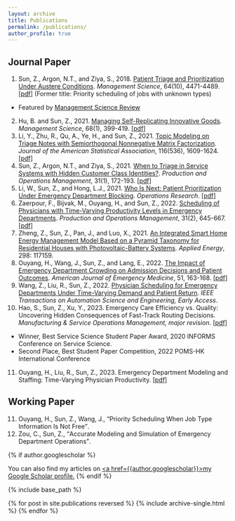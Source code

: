 ```yaml
---
layout: archive
title: Publications
permalink: /publications/
author_profile: true
---
```


## Journal Paper

1. Sun, Z., Argon, N.T., and Ziya, S., 2018. [Patient Triage and Prioritization Under Austere Conditions](https://doi.org/10.1287/mnsc.2017.2855). _Management Science_, 64(10), 4471-4489. [\[pdf\]](/files/Sun-Argon-Ziya_Final.pdf) (Former title: Priority scheduling of jobs with unknown types)
  * Featured by <a href="https://www.informs.org/Blogs/ManSci-Blogs/Management-Science-Review/Patient-Triage-and-Prioritization-Under-Austere-Conditions" style="color: inherit;">Management Science Review</a>
2. Hu, B. and Sun, Z., 2021. [Managing Self-Replicating Innovative Goods](https://doi.org/10.1287/mnsc.2020.3936). _Management Science_, 68(1), 399-419. [\[pdf\]](/files/MS-replication-final.pdf)
3. Li, Y., Zhu, R., Qu, A., Ye, H., and Sun, Z., 2021. [Topic Modeling on Triage Notes with Semiorthogonal Nonnegative Matrix Factorization](https://doi.org/10.1080/01621459.2020.1862667). _Journal of the American Statistical Association_, 116(536), 1609-1624. [\[pdf\]](/files/JASA_Triage_Notes.pdf)
4. Sun, Z., Argon, N.T., and Ziya, S., 2021. [When to Triage in Service Systems with Hidden Customer Class Identities?](https://doi.org/10.1111/poms.13494). _Production and Operations Management_, 31(1), 172-193. [\[pdf\]](/files/Sun-Argon-Ziya-Arrival-POM.pdf)
5. Li, W., Sun, Z., and Hong, L.J., 2021. [Who Is Next: Patient Prioritization Under Emergency Department Blocking](https://doi.org/10.1287/opre.2021.2187). _Operations Research_. [\[pdf\]](/files/Waiting_Time_Puzzle_final.pdf)
6. Zaerpour, F., Bijvak, M., Ouyang, H., and Sun, Z., 2022. [Scheduling of Physicians with Time-Varying Productivity Levels in Emergency Departments](https://doi.org/10.1111/poms.13571). _Production and Operations Management_, 31(2), 645-667. [\[pdf\]](/files/Physician_Rostering_POM.pdf)
7. Zheng, Z., Sun, Z., Pan, J., and Luo, X., 2021. [An Integrated Smart Home Energy Management Model Based on a Pyramid Taxonomy for Residential Houses with Photovoltaic-Battery Systems](https://doi.org/10.1016/j.apenergy.2021.117159). _Applied Energy_, 298: 117159.
8. Ouyang, H., Wang, J., Sun, Z., and Lang, E., 2022. [The Impact of Emergency Department Crowding on Admission Decisions and Patient Outcomes](https://doi.org/10.1016/j.ajem.2021.10.049). _American Journal of Emergency Medicine_, 51, 163-168. [\[pdf\]](/files/ED_crowding_impact.pdf)
9. Wang, Z., Liu, R., Sun, Z., 2022. [Physician Scheduling for Emergency Departments Under Time-Varying Demand and Patient Return](https://doi.org/10.1109/TASE.2022.3163259). _IEEE Transactions on Automation Science and Engineering, Early Access_.
10. Hao, S., Sun, Z., Xu, Y., 2023. Emergency Care Efficiency vs. Quality: Uncovering Hidden Consequences of Fast-Track Routing Decisions. _Manufacturing & Service Operations Management, major revision_. [\[pdf\]](https://zhanksun.github.io/files/FT_routing.pdf)
* Winner, Best Service Science Student Paper Award, 2020 INFORMS Conference on Service Science.
* Second Place, Best Student Paper Competition, 2022 POMS-HK International Conference
11. Ouyang, H., Liu, R., Sun, Z., 2023. Emergency Department Modeling and Staffing: Time-Varying Physician Productivity.  [\[pdf\]](/files/ED_Modeling_PPH.pdf)

## Working Paper

<ol start="11">
    <li> Ouyang, H., Sun, Z., Wang, J., <q>Priority Scheduling When Job Type Information Is Not Free</q>. </li>
    <li> Zou, C., Sun, Z., <q>Accurate Modeling and Simulation of Emergency Department Operations</q>. </li>
</ol>


<!--
<a href="https://zhanksun.github.io/files/ED_Modeling_PPH.pdf" style="color: inherit; text-decoration: underline;text-decoration-color:initial;">[pdf]</a>
<li>Hao, S., Sun, Z., Xu, Y., 2022. <q>Emergency Care Efficiency vs. Quality: Uncovering Hidden Consequences of Fast-Track Routing Decisions</q>. <a href="https://zhanksun.github.io/files/FT_routing.pdf" style="color: inherit; text-decoration: underline;text-decoration-color:initial;">[pdf]</a></li>
<li> Cheng Zhu, Beste Kucukyazici, Zhankun Sun, Rick Mah, <q>Design of Specialist Response Policies in Hospital Emergency Departments</q>. </li>
12. Michele Foster, Zhankun Sun, Dongmei Wang, Grant Innes, Laurie-Ann Baker, Andrew McRae, Eddy Lang, <q>Optimal Shift Duration for Emergency Physician Efficiency, Effectiveness and Safety: A Comparison of 6, 7, and 8-hour Shifts</q>. _Canadian Journal of Emergency Medicine_. P209, 2015. [\[Abstract\]](https://nbtrauma.ca/wp-content/uploads/2020/10/Phelna-et-al-2015.pdf) [\[pdf\]](/files/optimal-shift-duration-for-em-physician-efficiency-foster-abstract-2015.pdf)

## Conference Paper
<ol start="15">
    <li> Michele Foster, Zhankun Sun, Dongmei Wang, Grant Innes, Laurie-Ann Baker, Andrew McRae, Eddy Lang, <q>Optimal Shift Duration for Emergency Physician Efficiency, Effectiveness and Safety: A Comparison of 6, 7, and 8-hour Shifts</q>. <i>Canadian Journal of Emergency Medicine</i>. P209, 2015. <a href="https://nbtrauma.ca/wp-content/uploads/2020/10/Phelna-et-al-2015.pdf" style="color: inherit; text-decoration: underline;text-decoration-color:initial;">[Abstract]</a></li>
</ol>
-->

{% if author.googlescholar %}
<!---
6. Huiyin Ouyang, **Zhankun Sun**, Junyang Wang, <q>Impact of Classification Accuracy for Scheduling Jobs with Unknown Types in Service Systems</q>. _Working paper_.
## Working in Progress
* Huiyin Ouyang, **Zhankun Sun**, <q>On Scheduling a Two-Class Queue with Concave Waiting Cost</q>. _Working paper_.
* <q>Allocation of Intensive Care Unit Beds with Patient Abandonment and Readmission</q>, with H. Ouyang.
* <q>Admission Control under Imperfect Customer Information</q>, with H. Ouyang.
* <q>Mining Triage Notes to Predict Hospital Admissions from Emergency Departments</q>, with H. Ye, et al.

--->
  You can also find my articles on <u><a href=</q>{{author.googlescholar}}</q>>my Google Scholar profile</a>.</u>
{% endif %}

{% include base_path %}

{% for post in site.publications reversed %}
  {% include archive-single.html %}
{% endfor %}
